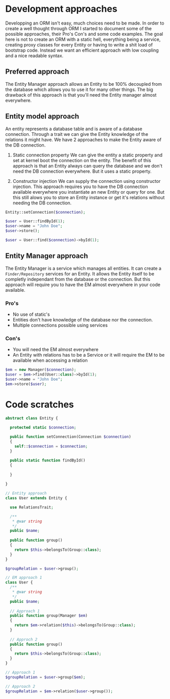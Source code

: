 # Development approaches

Developping an ORM isn't easy, much choices need to be made. In order to create a well thought through ORM I started to document some of the possible approaches, their Pro's Con's and some code examples. The goal here is not to create an ORM with a static hell, everything being a service, creating proxy classes for every Entity or having to write a shit load of bootstrap code. Instead we want an efficient approach with low coupling and a nice readable syntax.

## Preferred approach

The Entity Manager approach allows an Entity to be 100% decoupled from the database which allows you to use it for many other things. The big drawback of this approach is that you'll need the Entity manager almost everywhere.

## Entity model approach

An entity represents a database table and is aware of a database connection. Through a trait we can give the Entity knowledge of the relations it might have. We have 2 approaches to make the Entity aware of the DB connection.

1. Static connection property
We can give the entity a static property and set at kernel boot the connection on the entity. The benefit of this approach is that an Entity always can query the database and we don't need the DB connection everywhere. But it uses a static property.

2. Constructor injection
We can supply the connection using constructor injection. This approach requires you to have the DB connection available everywhere you instantiate an new Entity or query for one. But this still alows you to store an Entity instance or get it's relations without needing the DB connection.

```php
Entity::setConnection($connection);

$user = User::findById(1);
$user->name = "John Doe";
$user->store();

$user = User::find($connection)->byId(1);
```

## Entity Manager approach

The Entity Manager is a service which manages all entities. It can create a `Finder/Repository` services for an Entity. It allows the Entity itself to be completly independant from the database or the connection. But this approach will require you to have the EM almost everywhere in your code available.

### Pro's

- No use of static's
- Entities don't have knowledge of the database nor the connection.
- Multiple connections possible using services

### Con's

- You will need the EM almost everywhere
- An Entity with relations has to be a Service or it will require the EM to be available when accessing a relation

```php
$em = new Manager($connection);
$user = $em->find(User::class)->byId(1);
$user->name = "John Doe";
$em->store($user);
```

# Code scratches

```php
abstract class Entity {

  protected static $connection;
  
  public function setConnection(Connection $connection)
  {
    self::$connection = $connection;
  }

  public static function findById()
  {
    
  }
  
}

// Entity approach
class User extends Entity {

  use RelationsTrait;

  /**
   * @var string
   */
  public $name;
  
  public function group()
  {
    return $this->belongsTo(Group::class);
  }
}

$groupRelation = $user->group();

// EM approach 1
class User {
  /**
   * @var string
   */
  public $name;
  
  // Approach 1
  public function group(Manager $em)
  {
    return $em->relation($this)->belongsTo(Group::class);
  }
  
  // Approch 2
  public function group()
  {
    return $this->belongsTo(Group::class);
  }
}

// Approach 1
$groupRelation = $user->group($em);

// Approach 2
$groupRelation = $em->relation($user->group());
```

